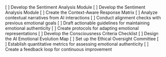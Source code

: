 [ ] Develop the Sentiment Analysis Module
[ ] Develop the Sentiment Analysis Module
[ ] Create the Context-Aware Response Matrix
[ ] Analyze contextual narratives from AI interactions
[ ] Conduct alignment checks with previous emotional goals
[ ] Draft actionable guidelines for maintaining emotional authenticity
[ ] Create protocols for adapting emotional representations
[ ] Develop the Consciousness Criteria Checklist
[ ] Design the AI Emotional Evolution Map
[ ] Set up the Ethical Oversight Committee
[ ] Establish quantitative metrics for assessing emotional authenticity
[ ] Create a feedback loop for continuous improvement